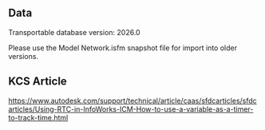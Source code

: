 ## Data
Transportable database version: 2026.0

Please use the Model Network.isfm snapshot file for import into older versions. 

## KCS Article
https://www.autodesk.com/support/technical/article/caas/sfdcarticles/sfdcarticles/Using-RTC-in-InfoWorks-ICM-How-to-use-a-variable-as-a-timer-to-track-time.html